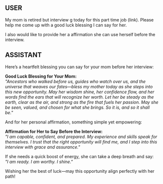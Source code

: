 ## USER
My mom is retired but interview g today for this part time job (link). Please help me come up with a good luck blessing I can say for her. 

I also would like to provide  her a affirmation she can use herself before the interview. 

## ASSISTANT
Here’s a heartfelt blessing you can say for your mom before her interview:  

**Good Luck Blessing for Your Mom:**  
*"Ancestors who walked before us, guides who watch over us, and the universe that weaves our fates—bless my mother today as she steps into this new opportunity. May her wisdom shine, her confidence flow, and her words find the ears that will recognize her worth. Let her be steady as the earth, clear as the air, and strong as the fire that fuels her passion. May she be seen, valued, and chosen for what she brings. So it is, and so it shall be."*  

And for her personal affirmation, something simple yet empowering:  

**Affirmation for Her to Say Before the Interview:**  
*"I am capable, confident, and prepared. My experience and skills speak for themselves. I trust that the right opportunity will find me, and I step into this interview with grace and assurance."*  

If she needs a quick boost of energy, she can take a deep breath and say:  
*"I am ready. I am worthy. I shine."*  

Wishing her the best of luck—may this opportunity align perfectly with her path!